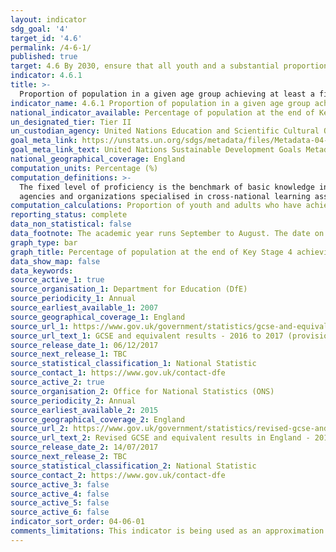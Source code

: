 ```yaml
---
layout: indicator
sdg_goal: '4'
target_id: '4.6'
permalink: /4-6-1/
published: true
target: 4.6 By 2030, ensure that all youth and a substantial proportion of adults, both men and women, achieve literacy and numeracy
indicator: 4.6.1
title: >-
  Proportion of population in a given age group achieving at least a fixed level of proficiency in functional (a) literacy and (b) numeracy skills, by sex
indicator_name: 4.6.1 Proportion of population in a given age group achieving at least a fixed level of proficiency in functional (a) literacy and (b) numeracy skills, by sex
national_indicator_available: Percentage of population at the end of Key Stage 4 achieving a pass grade at GCSE level in English and Mathematics
un_designated_tier: Tier II
un_custodian_agency: United Nations Education and Scientific Cultural Organisation - Institute of Statistics (UNESCO-UIS)
goal_meta_link: https://unstats.un.org/sdgs/metadata/files/Metadata-04-06-01.pdf
goal_meta_link_text: United Nations Sustainable Development Goals Metadata (PDF 57.8 KB)
national_geographical_coverage: England
computation_units: Percentage (%)
computation_definitions: >-
  The fixed level of proficiency is the benchmark of basic knowledge in a domain (literacy or numeracy) measured through learning assessments. Currently, there are no common standards validated by the international community or countries. The indicator shows data published by each of the
  agencies and organizations specialised in cross-national learning assessments.
computation_calculations: Proportion of youth and adults who have achieved above the minimum threshold of proficiency as defined for large-scale (sample representative) adult literacy assessment.
reporting_status: complete
data_non_statistical: false
data_footnote: The academic year runs September to August. The date on the X axis is the start of the academic year
graph_type: bar
graph_title: Percentage of population at the end of Key Stage 4 achieving a pass grade at GCSE level in English and Mathematics
data_show_map: false
data_keywords:  
source_active_1: true
source_organisation_1: Department for Education (DfE)
source_periodicity_1: Annual
source_earliest_available_1: 2007
source_geographical_coverage_1: England
source_url_1: https://www.gov.uk/government/statistics/gcse-and-equivalent-results-2016-to-2017-provisional
source_url_text_1: GCSE and equivalent results - 2016 to 2017 (provisional)
source_release_date_1: 06/12/2017
source_next_release_1: TBC
source_statistical_classification_1: National Statistic
source_contact_1: https://www.gov.uk/contact-dfe
source_active_2: true
source_organisation_2: Office for National Statistics (ONS)
source_periodicity_2: Annual
source_earliest_available_2: 2015
source_geographical_coverage_2: England
source_url_2: https://www.gov.uk/government/statistics/revised-gcse-and-equivalent-results-in-england-2015-to-2016
source_url_text_2: Revised GCSE and equivalent results in England - 2015 to 2016
source_release_date_2: 14/07/2017
source_next_release_2: TBC
source_statistical_classification_2: National Statistic
source_contact_2: https://www.gov.uk/contact-dfe
source_active_3: false
source_active_4: false
source_active_5: false
source_active_6: false
indicator_sort_order: 04-06-01
comments_limitations: This indicator is being used as an approximation of the UN SDG Indicator. Where possible, we will work to identify or develop UK data to meet the global indicator specification. This indicator has not been identified in collaboration with topic experts.
---
```

